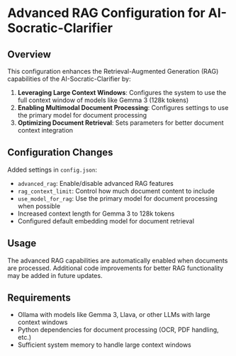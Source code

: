 # Advanced RAG Configuration for AI-Socratic-Clarifier

## Overview

This configuration enhances the Retrieval-Augmented Generation (RAG) capabilities of the AI-Socratic-Clarifier by:

1. **Leveraging Large Context Windows**: Configures the system to use the full context window of models like Gemma 3 (128k tokens)
2. **Enabling Multimodal Document Processing**: Configures settings to use the primary model for document processing
3. **Optimizing Document Retrieval**: Sets parameters for better document context integration

## Configuration Changes

Added settings in `config.json`:

- `advanced_rag`: Enable/disable advanced RAG features
- `rag_context_limit`: Control how much document content to include
- `use_model_for_rag`: Use the primary model for document processing when possible
- Increased context length for Gemma 3 to 128k tokens
- Configured default embedding model for document retrieval

## Usage

The advanced RAG capabilities are automatically enabled when documents are processed. Additional code improvements for better RAG functionality may be added in future updates.

## Requirements

- Ollama with models like Gemma 3, Llava, or other LLMs with large context windows
- Python dependencies for document processing (OCR, PDF handling, etc.)
- Sufficient system memory to handle large context windows
